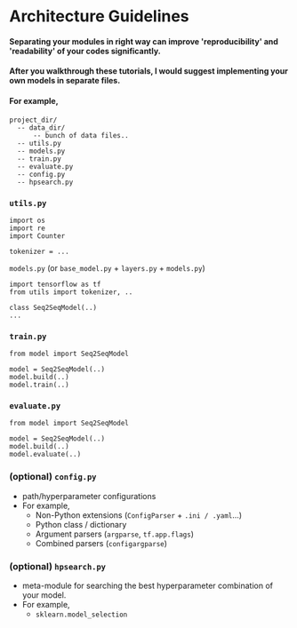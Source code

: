 # Architecture Guidelines

#### Separating your modules in right way can improve 'reproducibility' and 'readability' of your codes significantly.
#### After you walkthrough these tutorials, I would suggest implementing your own models in separate files.

#### For example,

```
project_dir/
  -- data_dir/
      -- bunch of data files..
  -- utils.py
  -- models.py
  -- train.py
  -- evaluate.py
  -- config.py
  -- hpsearch.py
```

### `utils.py`

```
import os
import re
import Counter

tokenizer = ...
```

`models.py` (or `base_model.py` + `layers.py` + `models.py`)

```
import tensorflow as tf
from utils import tokenizer, ..

class Seq2SeqModel(..)
...
```

### `train.py`

```
from model import Seq2SeqModel

model = Seq2SeqModel(..)
model.build(..)
model.train(..)
```

### `evaluate.py`

```
from model import Seq2SeqModel

model = Seq2SeqModel(..)
model.build(..)
model.evaluate(..)
```

### (optional) `config.py`
- path/hyperparameter configurations
- For example,
	- Non-Python extensions (`ConfigParser` + `.ini / .yaml`...)
	- Python class / dictionary
	- Argument parsers (`argparse`, `tf.app.flags`)
	- Combined parsers (`configargparse`)

### (optional) `hpsearch.py`
- meta-module for searching the best hyperparameter combination of your model.
- For example,
	- `sklearn.model_selection`

